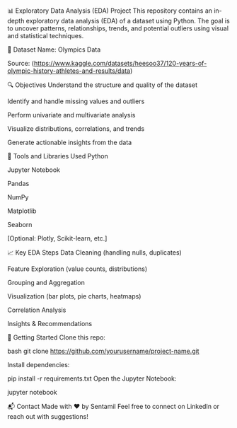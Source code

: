 📊 Exploratory Data Analysis (EDA) Project
This repository contains an in-depth exploratory data analysis (EDA) of a dataset using Python. The goal is to uncover patterns, relationships, trends, and potential outliers using visual and statistical techniques.

📁 Dataset
Name: Olympics Data

Source: (https://www.kaggle.com/datasets/heesoo37/120-years-of-olympic-history-athletes-and-results/data)


🔍 Objectives
Understand the structure and quality of the dataset

Identify and handle missing values and outliers

Perform univariate and multivariate analysis

Visualize distributions, correlations, and trends

Generate actionable insights from the data

🧰 Tools and Libraries Used
Python

Jupyter Notebook

Pandas

NumPy

Matplotlib

Seaborn

[Optional: Plotly, Scikit-learn, etc.]

📈 Key EDA Steps
Data Cleaning (handling nulls, duplicates)

Feature Exploration (value counts, distributions)

Grouping and Aggregation

Visualization (bar plots, pie charts, heatmaps)

Correlation Analysis

Insights & Recommendations

🚀 Getting Started
Clone this repo:

bash
git clone https://github.com/yourusername/project-name.git

Install dependencies:

pip install -r requirements.txt
Open the Jupyter Notebook:

jupyter notebook


📬 Contact
Made with ❤️ by Sentamil
Feel free to connect on LinkedIn or reach out with suggestions!

